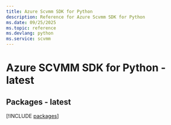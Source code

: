 ```yaml
---
title: Azure Scvmm SDK for Python
description: Reference for Azure Scvmm SDK for Python
ms.date: 09/25/2025
ms.topic: reference
ms.devlang: python
ms.service: scvmm
---
```

# Azure SCVMM SDK for Python - latest
## Packages - latest
[!INCLUDE [packages](scvmm-index.md)]